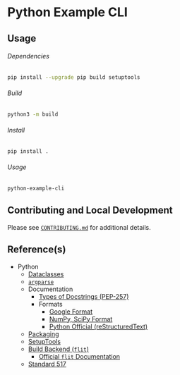 # Python Example CLI

## Usage

###### Dependencies

```bash
pip install --upgrade pip build setuptools
```

###### Build

```bash
python3 -m build
```

###### Install

```bash
pip install .
```

###### Usage

```bash
python-example-cli
```

## Contributing and Local Development

Please see [`CONTRIBUTING.md`](./CONTRIBUTING.md) for additional details.

## Reference(s)

- Python
    - [Dataclasses](https://docs.python.org/3/library/dataclasses.html)
    - [`argparse`](https://docs.python.org/3/library/argparse.html) 
    - Documentation
        - [Types of Docstrings (PEP-257)](https://peps.python.org/pep-0257/)
        - Formats
            - [Google Format](https://github.com/google/styleguide/blob/gh-pages/pyguide.md#38-comments-and-docstrings)
            - [NumPy, SciPy Format](https://numpydoc.readthedocs.io/en/latest/format.html)
            - [Python Official (reStructuredText)](http://docutils.sourceforge.net/rst.html)
  - [Packaging](https://packaging.python.org/en/latest/tutorials/packaging-projects/)
  - [SetupTools](https://setuptools.pypa.io/en/latest/)
  - [Build Backend (`flit`)](https://packaging.python.org/en/latest/key_projects/#flit)
      - [Official `flit` Documentation](https://flit.pypa.io/en/stable/pyproject_toml.html)
  - [Standard 517](https://peps.python.org/pep-0517/)
